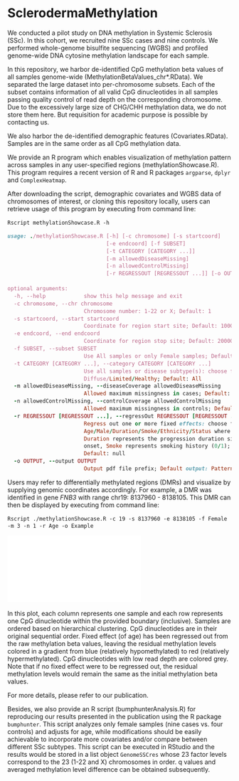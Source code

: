 # SclerodermaMethylation

We conducted a pilot study on DNA methylation in Systemic Sclerosis (SSc). In this cohort, we recruited nine SSc cases and nine controls. We performed whole-genome bisulfite sequencing (WGBS) and profiled genome-wide DNA cytosine methylation landscape for each sample.

In this repository, we harbor de-identified CpG methylation beta values of all samples genome-wide (MethylationBetaValues_chr*.RData). We separated the large dataset into per-chromosome subsets. Each of the subset contains information of all valid CpG dinucleotides in all samples passing quality control of read depth on the corresponding chromosome. Due to the excessively large size of CHG/CHH methylation data, we do not store them here. But requisition for academic purpose is possible by contacting us.

We also harbor the de-identified demographic features (Covariates.RData). Samples are in the same order as all CpG methylation data.

We provide an R program which enables visualization of methylation pattern across samples in any user-specified regions (methylationShowcase.R). This program requires a recent version of R and R packages `argparse`, `dplyr` and `ComplexHeatmap`.

After downloading the script, demographic covariates and WGBS data of chromosomes of interest, or cloning this repository locally, users can retrieve usage of this program by executing from command line: 

    Rscript methylationShowcase.R -h
```ruby
usage: ./methylationShowcase.R [-h] [-c chromosome] [-s startcoord]
                               [-e endcoord] [-f SUBSET]
                               [-t CATEGORY [CATEGORY ...]]
                               [-m allowedDiseaseMissing]
                               [-n allowedControlMissing]
                               [-r REGRESSOUT [REGRESSOUT ...]] [-o OUTPUT]

optional arguments:
  -h, --help            show this help message and exit
  -c chromosome, --chr chromosome
                        Chromosome number: 1-22 or X; Default: 1
  -s startcoord, --start startcoord
                        Coordinate for region start site; Default: 10000
  -e endcoord, --end endcoord
                        Coordinate for region stop site; Default: 20000
  -f SUBSET, --subset SUBSET
                        Use All samples or only Female samples; Default: All
  -t CATEGORY [CATEGORY ...], --category CATEGORY [CATEGORY ...]
                        Use all samples or disease subtype(s): choose from
                        Diffuse/Limited/Healthy; Default: All
  -m allowedDiseaseMissing, --diseaseCoverage allowedDiseaseMissing
                        Allowed maximum missingness in cases; Default: 0
  -n allowedControlMissing, --controlCoverage allowedControlMissing
                        Allowed maximum missingness in controls; Default: 0
  -r REGRESSOUT [REGRESSOUT ...], --regressOut REGRESSOUT [REGRESSOUT ...]
                        Regress out one or more fixed effects: choose from
                        Age/Male/Duration/Smoke/Ethnicity/Status where
                        Duration represents the progression duration since SSc
                        onset, Smoke represents smoking history (0/1);
                        Default: null
  -o OUTPUT, --output OUTPUT
                        Output pdf file prefix; Default output: Pattern.pdf
 ```

Users may refer to differentially methylated regions (DMRs) and visualize by supplying genomic coordinates accordingly. For example, a DMR was identified in gene *FNB3* with range chr19: 8137960 - 8138105. This DMR can then be displayed by executing from command line:

    Rscript ./methylationShowcase.R -c 19 -s 8137960 -e 8138105 -f Female -m 3 -n 1 -r Age -o Example

![ExamplePlot](Example.pdf)

In this plot, each column represents one sample and each row represents one CpG dinucleotide within the provided boundary (inclusive). Samples are ordered based on hierarchical clustering. CpG dinucleotides are in their original sequential order. Fixed effect (of age) has been regressed out from the raw methylation beta values, leaving the residual methylation levels colored in a gradient from blue (relatively hypomethylated) to red (relatively hypermethylated). CpG dinucleotides with low read depth are colored grey. Note that if no fixed effect were to be regressed out, the residual methylation levels would remain the same as the initial methylation beta values.

For more details, please refer to our publication.

Besides, we also provide an R script (bumphunterAnalysis.R) for reproducing our results presented in the publication using the R package `bumphunter`. This script analyzes only female samples (nine cases vs. four controls) and adjusts for age, while modifications should be easily achievable to incorporate more covariates and/or compare between different SSc subtypes. This script can be executed in RStudio and the results would be stored in a list object `GenomeSSCres` whose 23 factor levels correspond to the 23 (1-22 and X) chromosomes in order. q values and averaged methylation level difference can be obtained subsequently.
